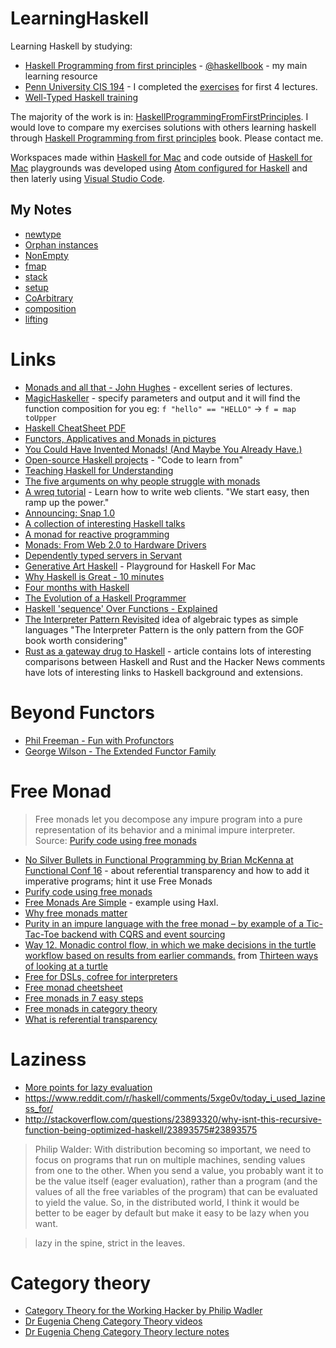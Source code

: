 # LearningHaskell
Learning Haskell by studying:

* [Haskell Programming from first principles](http://haskellbook.com) - [@haskellbook](https://twitter.com/haskellbook) - my main learning resource
* [Penn University CIS 194](http://www.seas.upenn.edu/~cis194/lectures/01-intro.html) - I completed the [exercises](https://github.com/NickAger/LearningHaskell/tree/master/CIS194) for first 4 lectures.  
* [Well-Typed Haskell training](http://www.well-typed.com/services_training/)

The majority of the work is in: [HaskellProgrammingFromFirstPrinciples](https://github.com/NickAger/LearningHaskell/tree/master/HaskellProgrammingFromFirstPrinciples). I would love to compare my exercises solutions with others learning haskell through [Haskell Programming from first principles](http://haskellbook.com) book. Please contact me.

Workspaces made within [Haskell for Mac](http://haskellformac.com) and code outside of [Haskell for Mac](http://haskellformac.com) playgrounds was developed using
[Atom configured for Haskell](http://achernyak.me/universal-haskell-dev-enviornment) and then laterly using [Visual Studio Code](https://marketplace.visualstudio.com/items?itemName=Vans.haskero).

## My Notes

* [newtype](notes/newtype.md)
* [Orphan instances](notes/orphaninstances.md)
* [NonEmpty](notes/NonEmpty.md)
* [fmap](notes/fmap.md)
* [stack](notes/stack.md)
* [setup](notes/setup.md)
* [CoArbitrary](notes/CoArbitrary.md)
* [composition](notes/composition.md)
* [lifting](notes/lifting.md)

# Links

* [Monads and all that  - John Hughes](https://www.youtube.com/watch?v=w_KY2I34-f8) - excellent series of lectures.
* [MagicHaskeller](http://nautilus.cs.miyazaki-u.ac.jp/~skata/MagicHaskeller.html) - specify parameters and output and it will find the function composition for you eg: `f "hello" == "HELLO"` -> `f = map toUpper`
* [Haskell CheatSheet PDF](http://cheatsheet.codeslower.com/CheatSheet.pdf)
* [Functors, Applicatives and Monads in pictures](http://adit.io/posts/2013-04-17-functors,_applicatives,_and_monads_in_pictures.html)
* [You Could Have Invented Monads! (And Maybe You Already Have.)](http://blog.sigfpe.com/2006/08/you-could-have-invented-monads-and.html)
* [Open-source Haskell projects](https://github.com/bitemyapp/learnhaskell/blob/master/code_to_learn_from.md) - "Code to learn from"
* [Teaching Haskell for Understanding](https://docs.google.com/presentation/d/1_I5mYXivG5NbOHnICld_Xo41uOyAT57Yade5qfz2toQ/edit#slide=id.g226ee758c3_0_284)
* [The five arguments on why people struggle with monads](http://chrisdone.com/posts/monads)
* [A wreq tutorial](http://www.serpentine.com/wreq/tutorial.html) - Learn how to write web clients. "We start easy, then ramp up the power."
* [Announcing: Snap 1.0](https://www.reddit.com/r/haskell/comments/4wody6/announcing_snap_10/)
* [A collection of interesting Haskell talks](https://github.com/0xmohit/talks)
* [A monad for reactive programming](https://www.schoolofhaskell.com/user/agocorona/monad-reactive-programming-2)
* [Monads: From Web 2.0 to Hardware Drivers](http://www.well-typed.com/blog/2015/02/ziria/)
* [Dependently typed servers in Servant](http://www.well-typed.com/blog/2015/12/dependently-typed-servers/)
* [Generative Art Haskell](https://github.com/rickerbh/GenerativeArtHaskell) - Playground for Haskell For Mac
* [Why Haskell is Great - 10 minutes](https://www.youtube.com/watch?v=RqvCNb7fKsg)
* [Four months with Haskell](http://lexi-lambda.github.io/blog/2016/06/12/four-months-with-haskell/)
* [The Evolution of a Haskell Programmer](http://www.willamette.edu/~fruehr/haskell/evolution.html)
* [Haskell 'sequence' Over Functions - Explained](http://derekwyatt.org/2012/01/25/haskell-sequence-over-functions-explained/)
* [The Interpreter Pattern Revisited](https://www.youtube.com/watch?v=hmX2s3pe_qk) idea of algebraic types as simple languages "The Interpreter Pattern is the only pattern from the GOF book worth considering"
* [Rust as a gateway drug to Haskell](https://news.ycombinator.com/item?id=14550606) - article contains lots of interesting comparisons between Haskell and Rust and the Hacker News comments have lots of interesting links to Haskell background and extensions.

# Beyond Functors
* [Phil Freeman - Fun with Profunctors](https://www.youtube.com/watch?v=OJtGECfksds)
* [George Wilson - The Extended Functor Family](https://www.youtube.com/watch?v=JZPXzJ5tp9w)

# Free Monad

> Free monads let you decompose any impure program into a pure representation of its behavior and a minimal impure interpreter.
Source: [Purify code using free monads](http://www.haskellforall.com/2012/07/purify-code-using-free-monads.html)

* [No Silver Bullets in Functional Programming by Brian McKenna at Functional Conf 16](https://www.youtube.com/watch?v=UfowUAjQC3Y) - about referential transparency and how to add it imperative programs; hint it use Free Monads
* [Purify code using free monads](http://www.haskellforall.com/2012/07/purify-code-using-free-monads.html)
* [Free Monads Are Simple](https://underscore.io/blog/posts/2015/04/14/free-monads-are-simple.html) - example using Haxl.
* [Why free monads matter](http://www.haskellforall.com/2012/06/you-could-have-invented-free-monads.html)
* [Purity in an impure language with the free monad – by example of a Tic-Tac-Toe backend with CQRS and event sourcing](http://blog.leifbattermann.de/2016/12/25/purity-in-an-impure-language-free-monad-tic-tac-toe-cqrs-event-souring/)
* [Way 12. Monadic control flow, in which we make decisions in the turtle workflow based on results from earlier commands.](https://fsharpforfunandprofit.com/posts/13-ways-of-looking-at-a-turtle-2/#way13) from [Thirteen ways of looking at a turtle](https://fsharpforfunandprofit.com/turtle/)
* [Free for DSLs, cofree for interpreters](http://dlaing.org/cofun/posts/free_and_cofree.html)
* [Free monad cheetsheet](http://jeremymikkola.com/posts/2017_07_11_free_monad_cheatsheet.html)
* [Free monads in 7 easy steps](http://joashc.github.io/posts/2015-09-13-free-monad-steps.html)
* [Free monads in category theory](http://joashc.github.io/posts/2016-03-23-free-monads.html)
* [What is referential transparency](https://stackoverflow.com/questions/210835/what-is-referential-transparency/11740176#11740176)

# Laziness
* [More points for lazy evaluation](http://augustss.blogspot.co.uk/2011/05/more-points-for-lazy-evaluation-in.html)
* https://www.reddit.com/r/haskell/comments/5xge0v/today_i_used_laziness_for/
* http://stackoverflow.com/questions/23893320/why-isnt-this-recursive-function-being-optimized-haskell/23893575#23893575
> Philip Walder:
> With distribution becoming so important, we need to focus on programs that run on multiple machines, sending values from one to the other. When you send a value, you probably want it to be the value itself (eager evaluation), rather than a program (and the values of all the free variables of the program) that can be evaluated to yield the value. So, in the distributed world, I think it would be better to be eager by default but make it easy to be lazy when you want. 

> lazy in the spine, strict in the leaves.

# Category theory
* [Category Theory for the Working Hacker by Philip Wadler](https://www.youtube.com/watch?v=V10hzjgoklA)
* [Dr Eugenia Cheng Category Theory videos](https://www.youtube.com/watch?v=yeQcmxM2e5I&list=PLlGXNwjYhXYxKVa67r0pKuYufECy713bv)
* [Dr Eugenia Cheng Category Theory lecture notes](http://cheng.staff.shef.ac.uk/catnotes/categorynotes-cheng.pdf)

